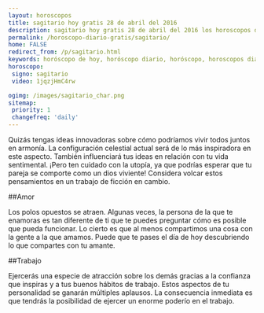 ```yaml
---
layout: horoscopos
title: sagitario hoy gratis 28 de abril del 2016 
description: sagitario hoy gratis 28 de abril del 2016 los horoscopos del dia, amor, trabajo, vida personal. Todas las predicciones para sagitario gratis. Ahora Tambien podes consultar el Oraculo SI o NO http://horoscopo-del-dia.com/oraculo-si-no/ 
permalink: /horoscopo-diario-gratis/sagitario/
home: FALSE
redirect_from: /p/sagitario.html
keywords: horóscopo de hoy, horóscopo diario, horóscopo, horoscopos diarios gratis del dia de hoy, horóscopo diario gratis,horóscopo 2016, horóscopo esperanza gracia, horoscopo sagitario hoy, horoscop, horóscopos gratis, horoscopo sagitario, horoscopo sagitario 2016, Tarot, Astrologia, Zodíaco, sagitario, horoscopo gratis
horoscopo:
 signo: sagitario
 video: 1jqzjHmC4rw

ogimg: /images/sagitario_char.png
sitemap:
 priority: 1
 changefreq: 'daily'
---
```



Quizás tengas ideas innovadoras sobre cómo podríamos vivir todos juntos en armonía. La configuración celestial actual será de lo más inspiradora en este aspecto. También influenciará tus ideas en relación con tu vida sentimental. ¡Pero ten cuidado con la utopía, ya que podrías esperar que tu pareja se comporte como un dios viviente! Considera volcar estos pensamientos en un trabajo de ficción en cambio.

##Amor

Los polos opuestos se atraen. Algunas veces, la persona de la que te enamoras es tan diferente de ti que te puedes preguntar cómo es posible que pueda funcionar. Lo cierto es que al menos compartimos una cosa con la gente a la que amamos. Puede que te pases el día de hoy descubriendo lo que compartes con tu amante.

##Trabajo

Ejercerás una especie de atracción sobre los demás gracias a la confianza que inspiras y a tus buenos hábitos de trabajo. Estos aspectos de tu personalidad se ganarán múltiples aplausos. La consecuencia inmediata es que tendrás la posibilidad de ejercer un enorme poderío en el trabajo.